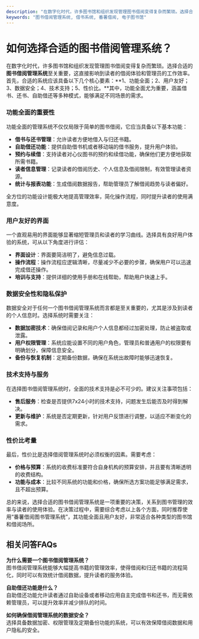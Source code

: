 ```yaml
---
description: "在数字化时代，许多图书馆和组织发现管理图书借阅变得复杂而繁琐。选择合适的**图书借阅管理系统**至关重要，这直接影响到读者的借阅体验和管理员的工作效率。首先，合适的系统应该具备以下几个核心要素：**1、功能全面；2、用户友好；3、数据安全；4、技术支持；5、性价比。**其中，功能全面尤为重要，涵盖借书、还书、自助借还等多种模式，能够满足不同场景的需求。"
keywords: "图书借阅管理系统, 借书系统, 番薯借阅, 电子图书馆"
---
```

# 如何选择合适的图书借阅管理系统？

在数字化时代，许多图书馆和组织发现管理图书借阅变得复杂而繁琐。选择合适的**图书借阅管理系统**至关重要，这直接影响到读者的借阅体验和管理员的工作效率。首先，合适的系统应该具备以下几个核心要素：**1、功能全面；2、用户友好；3、数据安全；4、技术支持；5、性价比。**其中，功能全面尤为重要，涵盖借书、还书、自助借还等多种模式，能够满足不同场景的需求。

### 功能全面的重要性

功能全面的管理系统不仅仅局限于简单的图书借阅，它应当具备以下基本功能：

- **借书与还书管理**：允许读者方便地借入与归还书籍。
- **自助借还功能**：提供自助借书机或者移动端的借书服务，提升用户体验。
- **预约与续借**：支持读者对心仪图书的预约和续借功能，确保他们更方便地获取所需书籍。
- **读者信息管理**：记录读者的借阅历史、个人信息及借阅限制，有效管理读者资源。
- **统计与报表功能**：生成借阅数据报告，帮助管理员了解借阅趋势与读者偏好。

全方位的功能设计能极大地提高管理效率，简化操作流程，同时提升读者的使用满意度。

### 用户友好的界面

一个直观易用的界面能够显著缩短管理员和读者的学习曲线。选择具有良好用户体验的系统，可从以下角度进行评估：

- **界面设计**：界面要简洁明了，避免信息过载。
- **操作流程**：操作流程应逻辑清晰，尽量减少不必要的步骤，确保用户可以迅速完成借还操作。
- **培训与支持**：提供详细的使用手册和在线帮助，帮助用户快速上手。

### 数据安全性和隐私保护

数据安全对于任何一个图书借阅管理系统而言都是至关重要的，尤其是涉及到读者的个人信息时。选择系统时需要关注：

- **数据加密技术**：确保借阅记录和用户个人信息都经过加密处理，防止被盗取或泄露。
- **用户权限管理**：系统应能设置不同的用户角色，管理员和普通用户的权限要有明确划分，保障信息安全。
- **备份与恢复机制**：定期备份数据，确保在系统出故障时能够迅速恢复。

### 技术支持与服务

在选择图书借阅管理系统时，全面的技术支持是必不可少的。建议关注事项包括：

- **售后服务**：检查是否提供7x24小时的技术支持，问题发生后能否及时得到解决。
- **更新与维护**：系统是否定期更新，针对用户反馈进行调整，以适应不断变化的需求。

### 性价比考量

最后，性价比是选择借阅管理系统时必须权衡的因素。需要考虑：

- **价格与预算**：系统的收费标准要符合自身机构的预算安排，并且要有清晰透明的收费结构。
- **功能与成本**：比较不同系统的功能和价格，确保所选方案功能足够满足需求，且不超出预算。

总的来说，选择合适的图书借阅管理系统是一项重要的决策，关系到图书管理的效率与读者的使用体验。在决策过程中，需要综合考虑以上各个方面，同时推荐使用“番薯借阅图书管理系统”，其功能全面且用户友好，非常适合各种类型的图书馆和借阅场所。

## 相关问答FAQs

**为什么需要一个图书借阅管理系统？**  
图书借阅管理系统能够大幅提高书籍的管理效率，使得借阅和归还书籍的流程简化，同时可以有效统计借阅数据，提升读者的服务体验。

**自助借还功能是什么？**  
自助借还功能允许读者通过自助设备或者移动应用自主完成借书和还书，而无需依赖管理员，可以提升效率并减少排队的时间。

**如何确保借阅管理系统的数据安全？**  
选择具备数据加密、权限管理及定期备份功能的系统，可以有效保障借阅数据和用户隐私的安全。
